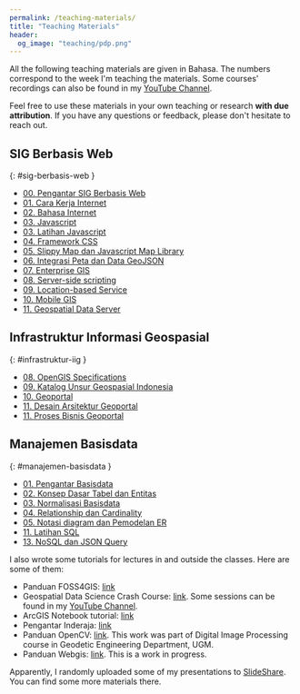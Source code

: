 ```yaml
---
permalink: /teaching-materials/
title: "Teaching Materials"
header:
  og_image: "teaching/pdp.png"
---
```


All the following teaching materials are given in Bahasa. The numbers correspond to the week I'm teaching the materials. Some courses' recordings can also be found in my [YouTube Channel](https://www.youtube.com/@danylaksono).

Feel free to use these materials in your own teaching or research **with due attribution**. If you have any questions or feedback, please don't hesitate to reach out.

## <i class="fas fa-fw fa-code" aria-hidden="true"></i> SIG Berbasis Web

{: #sig-berbasis-web }

- [00. Pengantar SIG Berbasis Web](</files/pdf/teaching-materials/sigweb/01. Pengantar Praktikum SIG Berbasis Web.pdf>)
- [01. Cara Kerja Internet](</files/pdf/teaching-materials/sigweb/02. Minggu 1 - Cara Kerja Internet.pdf>)
- [02. Bahasa Internet](</files/pdf/teaching-materials/sigweb/03. Minggu 2 - Bahasa Internet, HTML dan CSS.pdf>)
- [03. Javascript](</files/pdf/teaching-materials/sigweb/04. Minggu 3 - Javascript.pdf>)
- [03. Latihan Javascript](</files/pdf/teaching-materials/sigweb/05. Minggu 3 - Praktek Latihan Javascript.pdf>)
- [04. Framework CSS](</files/pdf/teaching-materials/sigweb/06. Minggu 4 - Bootstrap Framework.pdf>)
- [05. Slippy Map dan Javascript Map Library](</files/pdf/teaching-materials/sigweb/07. Minggu 5 - JS Map API - LeafletJS.pdf>)
- [06. Integrasi Peta dan Data GeoJSON](</files/pdf/teaching-materials/sigweb/08. Minggu 6 - LeafletJS dan GeoJSON.pdf>)
- [07. Enterprise GIS](</files/pdf/teaching-materials/sigweb/09. Minggu 7 - Enterprise GIS dengan ArcGIS.pdf>)
- [08. Server-side scripting](</files/pdf/teaching-materials/sigweb/10. Minggu 8 - Server-side scripting dengan PHP.pdf>)
- [09. Location-based Service](</files/pdf/teaching-materials/sigweb/11. Minggu 9 - Location Based Service.pdf>)
- [10. Mobile GIS](</files/pdf/teaching-materials/sigweb/12. Minggu 10 - Aplikasi Mobile GIS.pdf>)
- [11. Geospatial Data Server](</files/pdf/teaching-materials/sigweb/13. Minggu 11 - GIS Server dan Interoperabilitas.pdf>)

## <i class="fas fa-fw fa-code" aria-hidden="true"></i> Infrastruktur Informasi Geospasial

{: #infrastruktur-iig }

- [08. OpenGIS Specifications](</files/pdf/teaching-materials/iig/01. Minggu 8 - OpenGIS Specification.pdf>)
- [09. Katalog Unsur Geospasial Indonesia](</files/pdf/teaching-materials/iig/02. Minggu 9 - KUGI.pdf>)
- [10. Geoportal](</files/pdf/teaching-materials/iig/03. Minggu 10 - Geoportal.pdf>)
- [11. Desain Arsitektur Geoportal](</files/pdf/teaching-materials/iig/04. Minggu 11 - Desain Geoportal.pdf>)
- [11. Proses Bisnis Geoportal](</files/pdf/teaching-materials/iig/05. Minggu 12 - Proses Bisnis Geoportal.pdf>)

## <i class="fas fa-fw fa-code" aria-hidden="true"></i> Manajemen Basisdata

{: #manajemen-basisdata }

- [01. Pengantar Basisdata](</files/pdf/teaching-materials/dbms/01 - Pengantar Praktikum Sistem Basisdata.pdf>)
- [02. Konsep Dasar Tabel dan Entitas](</files/pdf/teaching-materials/dbms/02 - Konsep Dasar Tabel dan Entitas.pdf>)
- [03. Normalisasi Basisdata](</files/pdf/teaching-materials/dbms/03 - Normalisasi Basisdata.pdf>)
- [04. Relationship dan Cardinality](</files/pdf/teaching-materials/dbms/04 - Relationship dan Cardinality.pdf>)
- [05. Notasi diagram dan Pemodelan ER](</files/pdf/teaching-materials/dbms/05 - Notasi Diagram dan Pemodelan ER.pdf>)
- [11. Latihan SQL](</files/pdf/teaching-materials/dbms/11 - Latihan SQL.pdf>)
- [13. NoSQL dan JSON Query](</files/pdf/teaching-materials/dbms/13 - NoSQL dan Query JSON pada PostgreSQL.pdf>)

I also wrote some tutorials for lectures in and outside the classes. Here are some of them:

- Panduan FOSS4GIS: [link](https://www.danylaksono.com/panduan-fossgis/intro.html)
- Geospatial Data Science Crash Course: [link](https://github.com/danylaksono/gds-crashcourse). Some sessions can be found in my [YouTube Channel](https://www.youtube.com/@danylaksono).
- ArcGIS Notebook tutorial: [link](https://danylaksono.com/docs/arcgis-notebook)
- Pengantar Inderaja: [link](https://danylaksono.com/docs/inderaja)
- Panduan OpenCV: [link](https://github.com/danylaksono/OpenCV-PCD). This work was part of Digital Image Processing course in Geodetic Engineering Department, UGM.
- Panduan Webgis: [link](https://www.danylaksono.com/panduan-webgis/). This is a work in progress.

Apparently, I randomly uploaded some of my presentations to [SlideShare](https://www.slideshare.net/DanyLaksono/presentations). You can find some more materials there.
